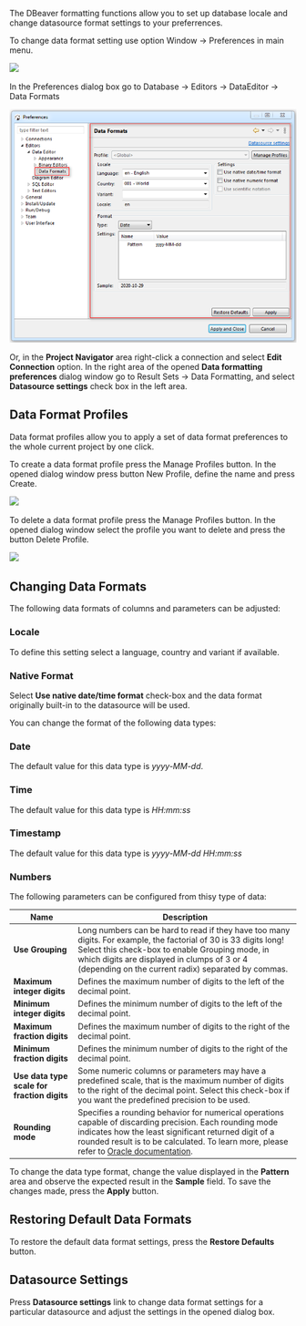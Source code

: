 The DBeaver formatting functions allow you to set up database locale and change datasource format settings to your preferrences.

To change data format setting use option Window -> Preferences in main menu.

![](images/ug/Window_Preferences_Menu.png)

In the Preferences dialog box go to Database -> Editors -> DataEditor -> Data Formats

![](images/ug/Preferences_DataFormats.png)

Or, in the **Project Navigator** area right-click a connection and select **Edit Connection** option. In the right area of the opened **Data formatting preferences** dialog window go to Result Sets -> Data Formatting, and select **Datasource settings** check box in the left area.

## Data Format Profiles

Data format profiles allow you to apply a set of data format preferences to the whole current project by one click. 

To create a data format profile press the Manage Profiles button. In the opened dialog window press button New Profile, define the name and press Create.

![](images/ug/Preferences_DataFormats_CreateProfile.png)

To delete a data format profile press the Manage Profiles button. In the opened dialog window select the profile you want to delete and press the button Delete Profile.

![](images/ug/Preferences_DataFormats_DeleteProfile.png)

## Changing Data Formats

The following data formats of columns and parameters can be adjusted:

### **Locale**

To define this setting select a language, country and variant if available.

### Native Format

Select **Use native date/time format** check-box and the data format originally built-in to the datasource will be used.

You can change the format of the following data types:

### Date 

The default value for this data type is *yyyy-MM-dd*.

### Time 
The default value for this data type is *HH:mm:ss*

### Timestamp 
The default value for this data type is *yyyy-MM-dd HH:mm:ss*

### Numbers

The following parameters can be configured from thisy type of data:

|Name|Description
|----|-----------
|**Use Grouping**|Long numbers can be hard to read if they have too many digits. For example, the factorial of 30 is 33 digits long! Select this check-box to enable Grouping mode, in which digits are displayed in clumps of 3 or 4 (depending on the current radix) separated by commas.
|**Maximum integer digits**|Defines the maximum number of digits to the left of the decimal point.
|**Minimum integer digits**|Defines the minimum number of digits to the left of the decimal point.
|**Maximum fraction digits**|Defines the maximum number of digits to the right of the decimal point.
|**Minimum fraction digits**|Defines the minimum number of digits to the right of the decimal point.
|**Use data type scale for fraction digits**|Some numeric columns or parameters may have a predefined scale, that is the maximum number of digits to the right of the decimal point. Select this check-box if you want the predefined precision to be used.
|**Rounding mode**|Specifies a rounding behavior for numerical operations capable of discarding precision. Each rounding mode indicates how the least significant returned digit of a rounded result is to be calculated. To learn more, please refer to [Oracle documentation](https://docs.oracle.com/javase/7/docs/api/java/math/RoundingMode.html).

To change the data type format, change the value displayed in the **Pattern** area and observe the expected result in the **Sample** field.
To save the changes made, press the **Apply** button.

## Restoring Default Data Formats
To restore the default data format settings, press the **Restore Defaults** button.

## Datasource Settings
Press **Datasource settings** link to change data format settings for a particular datasource and adjust the settings in the opened dialog box. 
